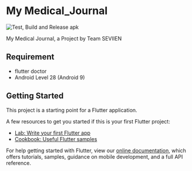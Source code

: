 # My Medical_Journal 
![Test, Build and Release apk](https://github.com/GPHofficial/my_medical_journal/workflows/Test,%20Build%20and%20Release%20apk/badge.svg?branch=master)

My Medical Journal, a Project by Team SEVIIEN

## Requirement

 - flutter doctor
 - Android Level 28 (Android 9)

## Getting Started

This project is a starting point for a Flutter application.

A few resources to get you started if this is your first Flutter project:

- [Lab: Write your first Flutter app](https://flutter.dev/docs/get-started/codelab)
- [Cookbook: Useful Flutter samples](https://flutter.dev/docs/cookbook)

For help getting started with Flutter, view our
[online documentation](https://flutter.dev/docs), which offers tutorials,
samples, guidance on mobile development, and a full API reference.
